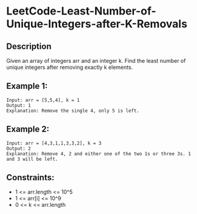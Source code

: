 # LeetCode-Least-Number-of-Unique-Integers-after-K-Removals

## Description 

Given an array of integers arr and an integer k. Find the least number of unique integers after removing exactly k elements.

 
## Example 1:

```
Input: arr = [5,5,4], k = 1
Output: 1
Explanation: Remove the single 4, only 5 is left.
```
## Example 2:

```
Input: arr = [4,3,1,1,3,3,2], k = 3
Output: 2
Explanation: Remove 4, 2 and either one of the two 1s or three 3s. 1 and 3 will be left.
```


## Constraints:

* 1 <= arr.length <= 10^5
* 1 <= arr[i] <= 10^9
* 0 <= k <= arr.length
